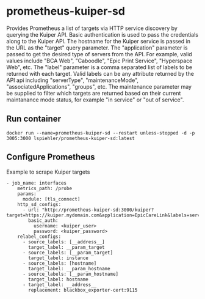 # prometheus-kuiper-sd

Provides Prometheus a list of targets via HTTP service discovery by querying the Kuiper API. Basic authentication is used to pass the credentials along to the Kuiper API. The hostname for the Kuiper service is passed in the URL as the "target" query parameter. The "application" parameter is passed to get the desired type of servers from the API. For example, valid values include "BCA Web", "Caboodle", "Epic Print Service", "Hyperspace Web", etc. The "label" parameter is a comma separated list of labels to be returned with each target. Valid labels can be any attribute returned by the API api including "serverType", "maintenanceMode", "associatedApplications", "groups", etc. The maintenance parameter may be supplied to filter which targets are returned based on their current maintanance mode status, for example "in service" or "out of service".

## Run container
```
docker run --name=prometheus-kuiper-sd --restart unless-stopped -d -p 3005:3000 lspiehler/prometheus-kuiper-sd:latest
```

## Configure Prometheus
Example to scrape Kuiper targets
```
- job_name: interfaces
    metrics_path: /probe
    params:
      module: [tls_connect]
    http_sd_configs:
      - url: "http://prometheus-kuiper-sd:3000/kuiper?target=https://kuiper.mydomain.com&application=EpicCareLink&labels=serverType,maintenanceMode&maintanancemode=in%20service"
        basic_auth:
          username: <kuiper_user>
          password: <kuiper_password>
    relabel_configs:
      - source_labels: [__address__]
        target_label: __param_target
      - source_labels: [__param_target]
        target_label: instance
      - source_labels: [hostname]
        target_label: __param_hostname
      - source_labels: [__param_hostname]
        target_label: hostname
      - target_label: __address__
        replacement: blackbox_exporter-cert:9115
```